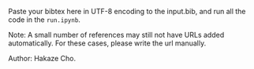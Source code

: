 Paste your bibtex here in UTF-8 encoding to the input.bib, and run all the code in the `run.ipynb`.

Note: A small number of references may still not have URLs added automatically. For these cases, please write the url manually.

Author: Hakaze Cho.
